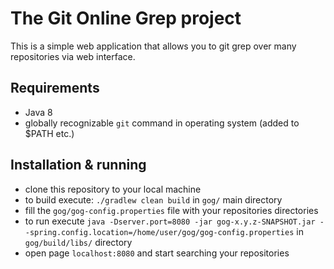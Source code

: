 # The Git Online Grep project

This is a simple web application that allows you to git grep over many repositories via web interface.

## Requirements
* Java 8
* globally recognizable `git` command in operating system (added to $PATH etc.)

## Installation & running
* clone this repository to your local machine
* to build execute: `./gradlew clean build` in `gog/` main directory
* fill the `gog/gog-config.properties` file with your repositories directories
* to run execute `java -Dserver.port=8080 -jar gog-x.y.z-SNAPSHOT.jar --spring.config.location=/home/user/gog/gog-config.properties` in `gog/build/libs/` directory
* open page `localhost:8080` and start searching your repositories
